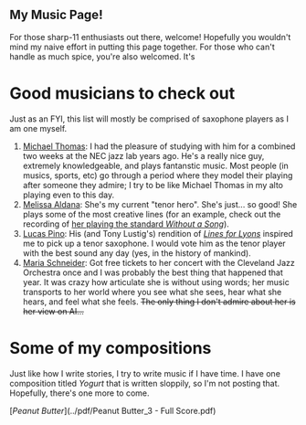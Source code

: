 ## My Music Page!

For those sharp-11 enthusiasts out there, welcome! Hopefully you wouldn't mind my naive effort in putting this page together. For those who can't handle as much spice, you're also welcomed. It's 

# Good musicians to check out

Just as an FYI, this list will mostly be comprised of saxophone players as I am one myself. 

1. [Michael Thomas](https://www.michaelthomasjazz.com/): I had the pleasure of studying with him for a combined two weeks at the NEC jazz lab years ago. He's a really nice guy, extremely knowledgeable, and plays fantanstic music. Most people (in musics, sports, etc) go through a period where they model their playing after someone they admire; I try to be like Michael Thomas in my alto playing even to this day.
2. [Melissa Aldana](https://www.melissaaldana.net/): She's my current "tenor hero". She's just... so good! She plays some of the most creative lines (for an example, check out the recording of [her playing the standard _Without a Song_](https://www.youtube.com/watch?v=jhXN-tnWx1A)). 
3. [Lucas Pino](https://www.lucaspino.com/): His (and Tony Lustig's) rendition of [_Lines for Lyons_](https://www.youtube.com/watch?v=vCkmse__Rjg) inspired me to pick up a tenor saxophone. I would vote him as the tenor player with the best sound any day (yes, in the history of mankind).
4. [Maria Schneider](https://www.mariaschneider.com/): Got free tickets to her concert with the Cleveland Jazz Orchestra once and I was probably the best thing that happened that year. It was crazy how articulate she is without using words; her music transports to her world where you see what she sees, hear what she hears, and feel what she feels. ~~The only thing I don't admire about her is her view on AI...~~  

# Some of my compositions

Just like how I write stories, I try to write music if I have time. I have one composition titled *Yogurt* that is written sloppily, so I'm not posting that. Hopefully, there's one more to come. 

[*Peanut Butter*](../pdf/Peanut Butter_3 - Full Score.pdf)
